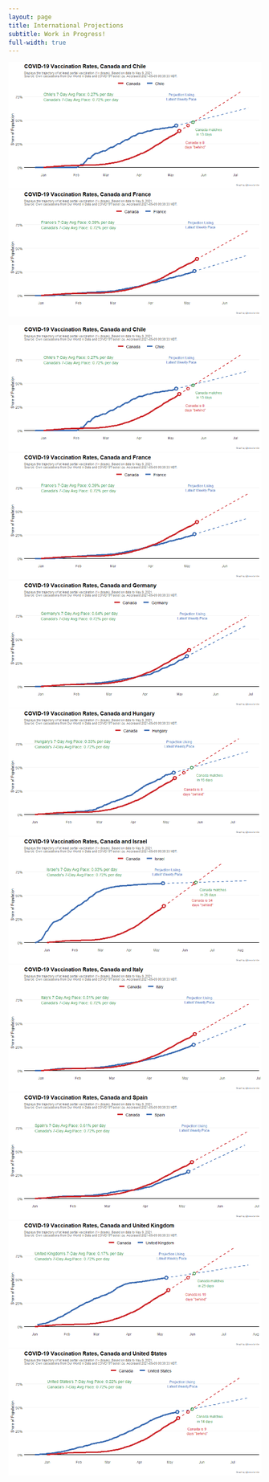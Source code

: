 ```yaml
---
layout: page
title: International Projections
subtitle: Work in Progress!
full-width: true
---
```


<span style="display:block;text-align:center">![Test Automation](Plots/Projections/proj_Chile.png)![](Plots/Projections/proj_France.png)</span>

![](Plots/Projections/proj_Chile.png)![](Plots/Projections/proj_France.png)![](Plots/Projections/proj_Germany.png)![](Plots/Projections/proj_Hungary.png)![](Plots/Projections/proj_Israel.png)![](Plots/Projections/proj_Italy.png)![](Plots/Projections/proj_Spain.png)![](Plots/Projections/proj_United_Kingdom.png)![](Plots/Projections/proj_United_States.png)

